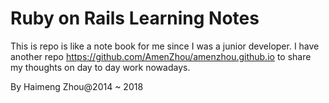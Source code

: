 <h1>Ruby on Rails Learning Notes</h1>

This is repo is like a note book for me since I was a junior developer.
I have another repo https://github.com/AmenZhou/amenzhou.github.io to share my thoughts on day to day work nowadays.

<p>By Haimeng Zhou@2014 ~ 2018</p>
